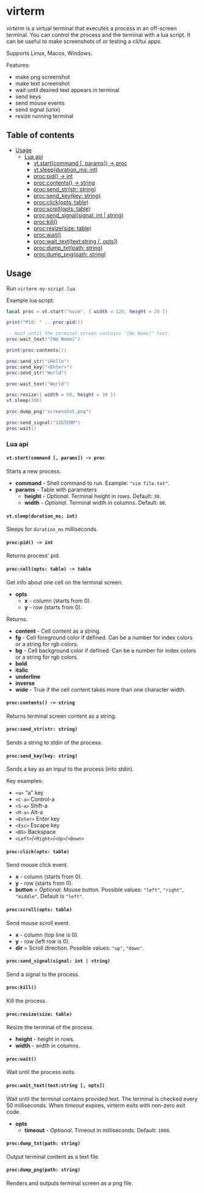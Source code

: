 # virterm

_virterm_ is a virtual terminal that executes a process in an off-screen
terminal. You can control the process and the terminal with a lua script. It
can be useful to make screenshots of or testing a cli/tui apps.

Supports Linux, Macos, Windows.

Features:

- make png screenshot
- make text screenshot
- wait until desired text appears in terminal
- send keys
- send mouse events
- send signal (unix)
- resize running terminal

## Table of contents

<!--ts-->

- [Usage](#usage)
  - [Lua api](#lua-api)
    - [vt.start(command [, params]) -&gt; proc](#vtstartcommand--params---proc)
    - [vt.sleep(duration_ms: int)](#vtsleepduration_ms-int)
    - [proc:pid() -&gt; int](#procpid---int)
    - [proc:contents() -&gt; string](#proccontents---string)
    - [proc:send_str(str: string)](#procsend_strstr-string)
    - [proc:send_key(key: string)](#procsend_keykey-string)
    - [proc:click(opts: table)](#procclickopts-table)
    - [proc:scroll(opts: table)](#procscrollopts-table)
    - [proc:send_signal(signal: int | string)](#procsend_signalsignal-int--string)
    - [proc:kill()](#prockill)
    - [proc:resize(size: table)](#procresizesize-table)
    - [proc:wait()](#procwait)
    - [proc:wait_text(text:string [, opts])](#procwait_texttextstring--opts)
    - [proc:dump_txt(path: string)](#procdump_txtpath-string)
    - [proc:dump_png(path: string)](#procdump_pngpath-string)

<!-- Created by https://github.com/ekalinin/github-markdown-toc -->
<!-- Added by: pvolok, at: Wed Jun 29 23:48:11 +07 2022 -->

<!--te-->

## Usage

Run `virterm my-script.lua`

Example lua script:

```lua
local proc = vt.start("nvim", { width = 120, height = 20 })

print("Pid: " .. proc:pid())

-- Wait until the terminal screen contains "[No Name]" text.
proc:wait_text("[No Name]")

print(proc:contents())

proc:send_str("iHello")
proc:send_key("<Enter>")
proc:send_str("World")

proc:wait_text("World")

proc:resize({ width = 60, height = 30 })
vt.sleep(300)

proc:dump_png("screenshot.png")

proc:send_signal("SIGTERM")
proc:wait()
```

### Lua api

#### `vt.start(command [, params]) -> proc`

Starts a new process.

- **command** - Shell command to run. Example: `"vim file.txt"`.
- **params** - Table with parameters
  - **height** - _Optional_. Terminal height in rows. Default: `30`.
  - **width** - _Optional_. Terminal width in columns. Default: `80`.

#### `vt.sleep(duration_ms: int)`

Sleeps for `duration_ms` milliseconds.

#### `proc:pid() -> int`

Returns process' pid.

#### `proc:cell(opts: table) -> table`

Get info about one cell on the terminal screen.

- **opts**
  - **x** - column (starts from 0).
  - **y** - row (starts from 0).

Returns:

- **content** - Cell content as a string.
- **fg** - Cell foreground color if defined. Can be a number for
  index colors or a string for rgb colors.
- **bg** - Cell background color if defined. Can be a number for
  index colors or a string for rgb colors.
- **bold**
- **italic**
- **underline**
- **inverse**
- **wide** - True if the cell content takes more than one character
  width.

#### `proc:contents() -> string`

Returns terminal screen content as a string.

#### `proc:send_str(str: string)`

Sends a string to stdin of the process.

#### `proc:send_key(key: string)`

Sends a key as an input to the process (into stdin).

Key examples:

- `<a>` "a" key
- `<C-a>` Control-a
- `<S-a>` Shift-a
- `<M-a>` Alt-a
- `<Enter>` Enter key
- `<Esc>` Escape key
- `<BS>` Backspace
- `<Left>`/`<Right>`/`<Up>`/`<Down>`

#### `proc:click(opts: table)`

Send mouse click event.

- **x** - column (starts from 0).
- **y** - row (starts from 0).
- **button** = _Optional_. Mouse button. Possible values: `"left"`, `"right"`,
  `"middle"`. Default is `"left"`.

#### `proc:scroll(opts: table)`

Send mouse scroll event.

- **x** - column (top line is 0).
- **y** - row (left row is 0).
- **dir** = Scroll direction. Possible values: `"up"`, `"down"`.

#### `proc:send_signal(signal: int | string)`

Send a signal to the process.

#### `proc:kill()`

Kill the process.

#### `proc:resize(size: table)`

Resize the terminal of the process.

- **height** - height in rows.
- **width** - width in columns.

#### `proc:wait()`

Wait until the process exits.

#### `proc:wait_text(text:string [, opts])`

Wait until the terminal contains provided text. The terminal is checked every
50 milliseconds. When _timeout_ expires, virterm exits with non-zero exit code.

- **opts**
  - **timeout** - _Optional_. Timeout in milliseconds. Default: `1000`.

#### `proc:dump_txt(path: string)`

Output terminal content as a text file.

#### `proc:dump_png(path: string)`

Renders and outputs terminal screen as a png file.
